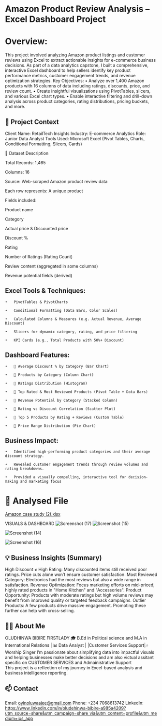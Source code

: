 # Amazon Product Review Analysis – Excel Dashboard Project

# Overview:

This project involved analyzing Amazon product listings and customer reviews using Excel to extract actionable insights for e-commerce business decisions. As part of a data analytics capstone, I built a comprehensive, interactive Excel dashboard to help sellers identify key product performance metrics, customer engagement trends, and revenue optimization strategies.
Key Objectives:
	•	Analyze over 1,400 Amazon products with 16 columns of data including ratings, discounts, price, and review count.
	•	Create insightful visualizations using PivotTables, slicers, and various Excel chart types.
	•	Enable interactive filtering and drill-down analysis across product categories, rating distributions, pricing buckets, and more.

## 🏢 Project Context

Client Name: RetailTech Insights
Industry: E-commerce Analytics
Role: Junior Data Analyst
Tools Used: Microsoft Excel (Pivot Tables, Charts, Conditional Formatting, Slicers, Cards)

🧾 Dataset Description

Total Records: 1,465

Columns: 16

Source: Web-scraped Amazon product review data

Each row represents: A unique product

Fields included:

Product name

Category

Actual price & Discounted price

Discount %

Rating

Number of Ratings (Rating Count)

Review content (aggregated in some columns)

Revenue potential fields (derived)


## Excel Tools & Techniques:

	•	PivotTables & PivotCharts
 
	•	Conditional Formatting (Data Bars, Color Scales)
 
	•	Calculated Columns & Measures (e.g. Actual Revenue, Average Discount)
 
	•	Slicers for dynamic category, rating, and price filtering
 
	•	KPI Cards (e.g., Total Products with 50%+ Discount)

## Dashboard Features:

	•	📌 Average Discount % by Category (Bar Chart)
 
	•	📌 Products by Category (Column Chart)
 
	•	📌 Ratings Distribution (Histogram)
 
	•	📌 Top Rated & Most Reviewed Products (Pivot Table + Data Bars)
 
	•	📌 Revenue Potential by Category (Stacked Column)
 
	•	📌 Rating vs Discount Correlation (Scatter Plot)
 
	•	📌 Top 5 Products by Rating + Reviews (Custom Table)
 
	•	📌 Price Range Distribution (Pie Chart)

## Business Impact:

	•	Identified high-performing product categories and their average discount strategy.
 
	•	Revealed customer engagement trends through review volumes and rating breakdowns.
 
	•	Provided a visually compelling, interactive tool for decision-making and marketing focus
# 📸 Analysed File
[Amazon case study (2).xlsx](https://github.com/user-attachments/files/21049608/Amazon.case.study.2.xlsx)

VISUALS & DASHBOARD
![Screenshot (17)](https://github.com/user-attachments/assets/ff649902-dfe5-4b5e-951c-1c3f3277fe1b)
![Screenshot (15)](https://github.com/user-attachments/assets/6bf49973-0966-4f1f-b4f9-12874e925684)

![Screenshot (14)](https://github.com/user-attachments/assets/349294f5-476d-4340-a3fd-1eedfe98c0d0)

![Screenshot (16)](https://github.com/user-attachments/assets/4da0ca21-a7e1-49b2-bb55-70795fe840f4)

## 💡 Business Insights (Summary)

High Discount ≠ High Rating: Many discounted items still received poor ratings. Price cuts alone won’t ensure customer satisfaction.
Most Reviewed Category: Electronics had the most reviews but also a wide range in satisfaction.
Revenue Optimization: Focus marketing efforts on mid-priced, highly rated products in "Home Kitchen" and "Accessories".
Product Opportunity: Products with moderate ratings but high volume reviews may benefit from improved quality or targeted feedback campaigns.
Outlier Products: A few products drive massive engagement. Promoting these further can help with cross-selling.

## 👨‍💻 About Me

OLUDHINWA BIBIRE FIRSTLADY
🎓 B.Ed in Political science and M.A in International Relations | 📊 Data Analyst | |Customer Services Support|🎶 Worship Singer
I’m passionate about simplifying data into impactful visuals and helping businesses make better decisions and am also victual assitant specific on CUSTOMER SERVICES and Admainistrative Support  
This project is a reflection of my journey in Excel-based analysis and business intelligence reporting.

## 📫 Contact

Email: oyinoluwaajee@gmail.com
Phone: +234 7068613742
LinkedIn: https://www.linkedin.com/in/oludehinwa-bibire-a985a4209?utm_source=share&utm_campaign=share_via&utm_content=profile&utm_medium=ios_app
